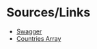 # Sources/Links

- [Swagger](https://editor.swagger.io/?_ga=2.167275582.1269260608.1684138756-1372269009.1684138756)
- [Countries Array](https://bitbucket.org/atlassian/atlaskit-mk-2/raw/4ad0e56649c3e6c973e226b7efaeb28cb240ccb0/packages/core/select/src/data/countries.js)

